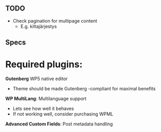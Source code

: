 ## TODO

* Check pagination for multipage content
    * E.g. kiltajärjestys


## Specs

# Required plugins:

**Gutenberg** WP5 native editor
- Theme should be made Gutenberg -compliant for maximal benefits

**WP MultiLang**: Multilanguage support
- Lets see how well it behaves
- If not working well, consider purchasing WPML

**Advanced Custom Fields**: Post metadata handling
